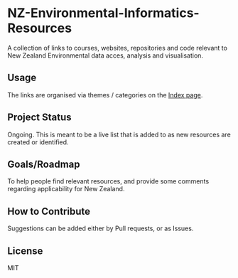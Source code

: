 # NZ-Environmental-Informatics-Resources
A collection of links to courses, websites, repositories and code relevant to New Zealand Environmental data acces, analysis and visualisation.


## Usage

The links are organised via themes / categories on the [Index page](docs/01_Index.md).

## Project Status

Ongoing.  This is meant to be a live list that is added to as new resources are created or identified.

## Goals/Roadmap

To help people find relevant resources, and provide some comments regarding applicability for New Zealand.

## How to Contribute

Suggestions can be added either by Pull requests, or as Issues.

## License

MIT